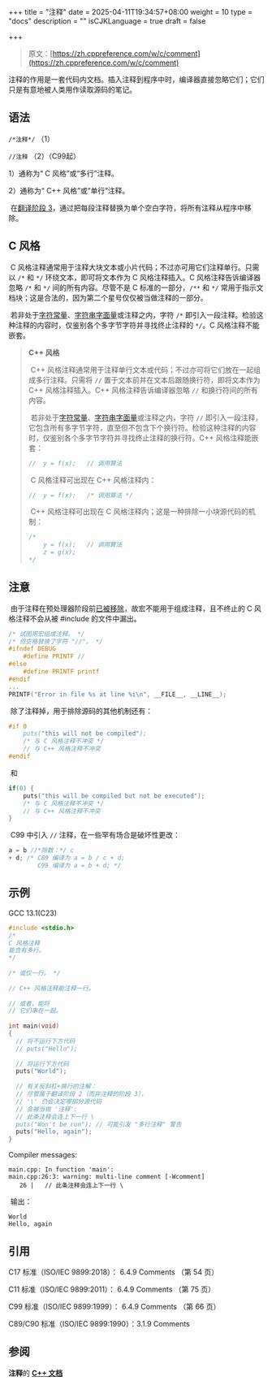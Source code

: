 +++
title = "注释"
date = 2025-04-11T19:34:57+08:00
weight = 10
type = "docs"
description = ""
isCJKLanguage = true
draft = false

+++

> 原文：[https://zh.cppreference.com/w/c/comment](https://zh.cppreference.com/w/c/comment)

​	注释的作用是一套代码内文档。插入注释到程序中时，编译器直接忽略它们；它们只是有意地被人类用作读取源码的笔记。

## 语法

`/*注释*/` （1）

`//注释`      （2）（C99起）

1）通称为“ C 风格”或“多行”注释。

2）通称为“ C++ 风格”或“单行”注释。

​	在[翻译阶段 3](https://zh.cppreference.com/w/c/language/translation_phases)，通过把每段注释替换为单个空白字符，将所有注释从程序中移除。

## C 风格

​	C 风格注释通常用于注释大块文本或小片代码；不过亦可用它们注释单行。只需以 `/*` 和 `*/` 环绕文本，即可将文本作为 C 风格注释插入。C 风格注释告诉编译器忽略 `/*` 和 `*/` 间的所有内容。尽管不是 C 标准的一部分，`/**` 和 `*/` 常用于指示文档块；这是合法的，因为第二个星号仅仅被当做注释的一部分。

​	若非处于[字符常量](https://zh.cppreference.com/w/c/language/character_constant)、[字符串字面量](https://zh.cppreference.com/w/c/language/string_literal)或注释之内，字符 `/*` 即引入一段注释。检验这种注释的内容时，仅鉴别各个多字节字符并寻找终止注释的 `*/`。C 风格注释不能嵌套。

> **C++ 风格**
>
> ​	C++ 风格注释通常用于注释单行文本或代码；不过亦可将它们放在一起组成多行注释。只需将 `//` 置于文本前并在文本后跟随换行符，即将文本作为 C++ 风格注释插入。C++ 风格注释告诉编译器忽略 `//` 和换行符间的所有内容。
>
> ​	若非处于[字符常量](https://zh.cppreference.com/w/c/language/character_constant)、[字符串字面量](https://zh.cppreference.com/w/c/language/string_literal)或注释之内，字符 `//` 即引入一段注释，它包含所有多字节字符，直至但不包含下个换行符。检验这种注释的内容时，仅鉴别各个多字节字符并寻找终止注释的换行符。C++ 风格注释能嵌套：
>
> ```c++
> //  y = f(x);   // 调用算法
> ```
>
> ​	C 风格注释可出现在 C++ 风格注释内：
>
> ```c++
> //  y = f(x);   /* 调用算法 */
> ```
>
> ​	C++ 风格注释可出现在 C 风格注释内；这是一种排除一小块源代码的机制：
>
> ```c++
> /*
>     y = f(x);   // 调用算法
>     z = g(x);
> */
> ```



## 注意

​	由于注释在预处理器阶段前[已被移除](https://zh.cppreference.com/w/c/language/translation_phases)，故宏不能用于组成注释，且不终止的 C 风格注释不会从被 #include 的文件中漏出。

```c
/* 试图用宏组成注释。 */
/* 但空格替换了字符 "//"。 */
#ifndef DEBUG
    #define PRINTF //
#else
    #define PRINTF printf
#endif
...  
PRINTF("Error in file %s at line %i\n", __FILE__, __LINE__);
```

​	除了注释掉，用于排除源码的其他机制还有：

```c
#if 0
    puts("this will not be compiled");
    /* 与 C 风格注释不冲突 */
    // 与 C++ 风格注释不冲突
#endif
```

​	和

```c
if(0) {
    puts("this will be compiled but not be executed");
    /* 与 C 风格注释不冲突 */
    // 与 C++ 风格注释不冲突
}
```

​	C99 中引入 `//` 注释，在一些罕有场合是破坏性更改：

```c
a = b //*除数：*/ c
+ d; /* C89 编译为 a = b / c + d;
        C99 编译为 a = b + d; */
```

## 示例

GCC 13.1(C23)

```c
#include <stdio.h>
/*
C 风格注释
能含有多行。
*/
 
/* 或仅一行。 */
 
// C++ 风格注释能注释一行。
 
// 或者，能将
// 它们串在一起。
 
int main(void)
{
  // 将不运行下方代码
  // puts("Hello");
 
  // 将运行下方代码
  puts("World");
 
  // 有关反斜杠+换行的注解：
  // 尽管属于翻译阶段 2（而非注释的阶段 3），
  // '\' 仍会决定哪部分源代码
  // 会被当做 '注释':
  // 此条注释会连上下一行 \
  puts("Won't be run"); // 可能引发 "多行注释" 警告
  puts("Hello, again");
}
```

Compiler messages:

```
main.cpp: In function 'main':
main.cpp:26:3: warning: multi-line comment [-Wcomment]
   26 |   // 此条注释会连上下一行 \
```

​	输出：

```
World
Hello, again
```

## 引用

 C17 标准（ISO/IEC 9899:2018）：   6.4.9 Comments （第 54 页）     

C11 标准（ISO/IEC 9899:2011）：   6.4.9 Comments （第 75 页）    

 C99 标准（ISO/IEC 9899:1999）：   6.4.9 Comments （第 66 页）     

C89/C90 标准（ISO/IEC 9899:1990）：3.1.9 Comments

## 参阅

**注释**的 **[C++ 文档](https://zh.cppreference.com/w/cpp/comments)**